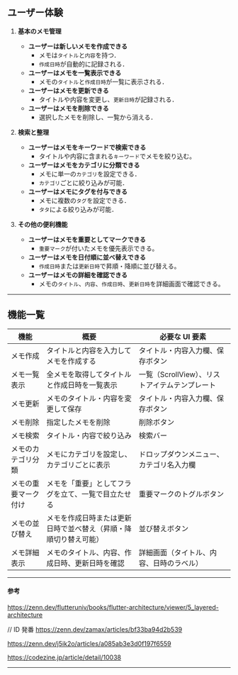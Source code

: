 ## ユーザー体験

1. **基本のメモ管理**

   - **ユーザーは新しいメモを作成できる**
     - メモは`タイトル`と`内容`を持つ．
     - `作成日時`が自動的に記録される．
   - **ユーザーはメモを一覧表示できる**
     - メモの`タイトル`と`作成日時`が一覧に表示される．
   - **ユーザーはメモを更新できる**
     - タイトルや内容を変更し、`更新日時`が記録される．
   - **ユーザーはメモを削除できる**
     - 選択したメモを削除し、一覧から消える．

2. **検索と整理**

   - **ユーザーはメモをキーワードで検索できる**
     - タイトルや内容に含まれる`キーワード`でメモを絞り込む。
   - **ユーザーはメモをカテゴリに分類できる**
     - メモに単一の`カテゴリ`を設定できる．
     - `カテゴリ`ごとに絞り込みが可能．
   - **ユーザーはメモにタグを付与できる**
     - メモに複数の`タグ`を設定できる．
     - `タタ`による絞り込みが可能．

3. **その他の便利機能**
   - **ユーザーはメモを重要としてマークできる**
     - `重要マーク`が付いたメモを優先表示できる。
   - **ユーザーはメモを日付順に並べ替えできる**
     - `作成日時`または`更新日時`で昇順・降順に並び替える。
   - **ユーザーはメモの詳細を確認できる**
     - メモの`タイトル`、`内容`、`作成日時`、`更新日時`を詳細画面で確認できる。

---

## **機能一覧**

| 機能                 | 概要                                                             | 必要な UI 要素                                 |
| -------------------- | ---------------------------------------------------------------- | ---------------------------------------------- |
| メモ作成             | タイトルと内容を入力してメモを作成する                           | タイトル・内容入力欄、保存ボタン               |
| メモ一覧表示         | 全メモを取得してタイトルと作成日時を一覧表示                     | 一覧（ScrollView）、リストアイテムテンプレート |
| メモ更新             | メモのタイトル・内容を変更して保存                               | タイトル・内容入力欄、保存ボタン               |
| メモ削除             | 指定したメモを削除                                               | 削除ボタン                                     |
| メモ検索             | タイトル・内容で絞り込み                                         | 検索バー                                       |
| メモのカテゴリ分類   | メモにカテゴリを設定し、カテゴリごとに表示                       | ドロップダウンメニュー、カテゴリ名入力欄       |
| メモの重要マーク付け | メモを「重要」としてフラグを立て、一覧で目立たせる               | 重要マークのトグルボタン                       |
| メモの並び替え       | メモを作成日時または更新日時で並べ替え（昇順・降順切り替え可能） | 並び替えボタン                                 |
| メモ詳細表示         | メモのタイトル、内容、作成日時、更新日時を確認                   | 詳細画面（タイトル、内容、日時のラベル）       |

---

#### 参考

https://zenn.dev/flutteruniv/books/flutter-architecture/viewer/5_layered-architecture

// ID 発番
https://zenn.dev/zamax/articles/bf33ba94d2b539

https://zenn.dev/j5ik2o/articles/a085ab3e3d0f197f6559

https://codezine.jp/article/detail/10038

---
